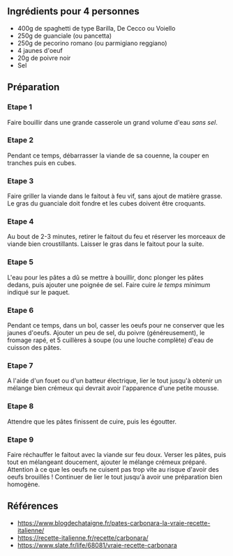 ## Ingrédients pour 4 personnes

- 400g de spaghetti de type Barilla, De Cecco ou Voiello
- 250g de guanciale (ou pancetta)
- 250g de pecorino romano (ou parmigiano reggiano)
- 4 jaunes d'oeuf
- 20g de poivre noir
- Sel

## Préparation

### Etape 1

Faire bouillir dans une grande casserole un grand volume d'eau *sans sel*.

### Etape 2

Pendant ce temps, débarrasser la viande de sa couenne, la couper en tranches puis en cubes.

### Etape 3

Faire griller la viande dans le faitout à feu vif, sans ajout de matière grasse. Le gras du guanciale doit fondre et les cubes doivent être croquants.

### Etape 4

Au bout de 2-3 minutes, retirer le faitout du feu et réserver les morceaux de viande bien croustillants. Laisser le gras dans le faitout pour la suite.

### Etape 5

L'eau pour les pâtes a dû se mettre à bouillir, donc plonger les pâtes dedans, puis ajouter une poignée de sel. Faire cuire *le temps minimum* indiqué sur le paquet.

### Etape 6

Pendant ce temps, dans un bol, casser les oeufs pour ne conserver que les jaunes d'oeufs. Ajouter un peu de sel, du poivre (généreusement), le fromage rapé, et 5 cuillères à soupe (ou une louche complète) d'eau de cuisson des pâtes.

### Etape 7

A l'aide d'un fouet ou d'un batteur électrique, lier le tout jusqu'à obtenir un mélange bien crémeux qui devrait avoir l'apparence d'une petite mousse.

### Etape 8

Attendre que les pâtes finissent de cuire, puis les égoutter.

### Etape 9

Faire réchauffer le faitout avec la viande sur feu doux. Verser les pâtes, puis tout en mélangeant doucement, ajouter le mélange crémeux préparé. Attention à ce que les oeufs ne cuisent pas trop vite au risque d'avoir des oeufs brouillés ! Continuer de lier le tout jusqu'à avoir une préparation bien homogène.

## Références

- <https://www.blogdechataigne.fr/pates-carbonara-la-vraie-recette-italienne/>
- <https://recette-italienne.fr/recette/carbonara/>
- <https://www.slate.fr/life/68081/vraie-recette-carbonara>
